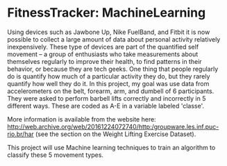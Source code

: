 # FitnessTracker: MachineLearning

Using devices such as Jawbone Up, Nike FuelBand, and Fitbit it is now possible to collect a large amount of data about personal activity relatively inexpensively. These type of devices are part of the quantified self movement – a group of enthusiasts who take measurements about themselves regularly to improve their health, to find patterns in their behavior, or because they are tech geeks. One thing that people regularly do is quantify how much of a particular activity they do, but they rarely quantify how well they do it. In this project, my goal was use data from accelerometers on the belt, forearm, arm, and dumbell of 6 participants. They were asked to perform barbell lifts correctly and incorrectly in 5 different ways. These are coded as A-E in a variable labeled 'classe'.

More information is available from the website here: http://web.archive.org/web/20161224072740/http:/groupware.les.inf.puc-rio.br/har (see the section on the Weight Lifting Exercise Dataset).

This project will use Machine learning techniques to train an algorithm to classify these 5 movement types.
